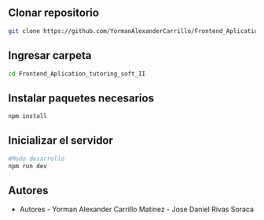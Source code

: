 ## Clonar repositorio

```bash 
git clone https://github.com/YormanAlexanderCarrillo/Frontend_Aplication_tutoring_soft_II.git
```
## Ingresar carpeta

```bash
cd Frontend_Aplication_tutoring_soft_II
```

## Instalar paquetes necesarios

```bash
npm install
```

## Inicializar el servidor 

```bash
#Modo desarrollo
npm run dev
```

## Autores

- Autores - Yorman Alexander Carrillo Matinez - Jose Daniel Rivas Soraca